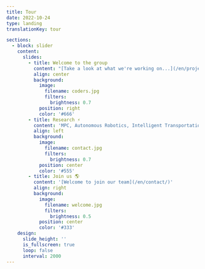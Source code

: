 ```yaml
---
title: Tour
date: 2022-10-24
type: landing
translationKey: tour

sections:
  - block: slider
    content:
      slides:
        - title: Welcome to the group
          content: "[Take a look at what we're working on...](/en/project/)"
          align: center
          background:
            image:
              filename: coders.jpg
              filters:
                brightness: 0.7
            position: right
            color: '#666'
        - title: Research ⚡️
          content: 'MPC, Autonomous Robotics, Intelligent Transportation'
          align: left
          background:
            image:
              filename: contact.jpg
              filters:
                brightness: 0.7
            position: center
            color: '#555'
        - title: Join us 🌎
          content: '[Welcome to join our team](/en/contact/)'
          align: right
          background:
            image:
              filename: welcome.jpg
              filters:
                brightness: 0.5
            position: center
            color: '#333'
    design:
      slide_height: ''
      is_fullscreen: true
      loop: false
      interval: 2000
---
```


